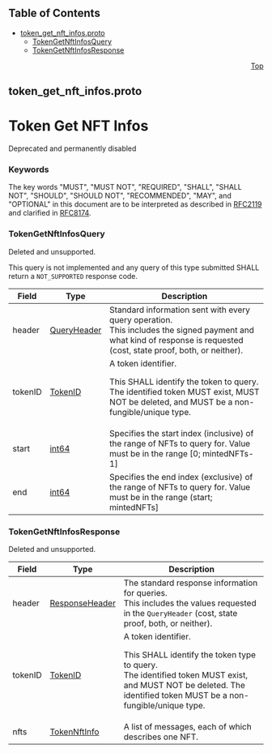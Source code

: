 ## Table of Contents

- [token_get_nft_infos.proto](#token_get_nft_infos-proto)
    - [TokenGetNftInfosQuery](#proto-TokenGetNftInfosQuery)
    - [TokenGetNftInfosResponse](#proto-TokenGetNftInfosResponse)
  



<a name="token_get_nft_infos-proto"></a>
<p align="right"><a href="#top">Top</a></p>

## token_get_nft_infos.proto
# Token Get NFT Infos
Deprecated and permanently disabled

### Keywords
The key words "MUST", "MUST NOT", "REQUIRED", "SHALL", "SHALL NOT",
"SHOULD", "SHOULD NOT", "RECOMMENDED", "MAY", and "OPTIONAL" in this
document are to be interpreted as described in
[RFC2119](https://www.ietf.org/rfc/rfc2119) and clarified in
[RFC8174](https://www.ietf.org/rfc/rfc8174).


<a name="proto-TokenGetNftInfosQuery"></a>

### TokenGetNftInfosQuery
Deleted and unsupported.

This query is not implemented and any query of this type submitted
SHALL return a `NOT_SUPPORTED` response code.


| Field | Type | Description |
| ----- | ---- | ----------- |
| header | [QueryHeader](#proto-QueryHeader) | Standard information sent with every query operation.<br/> This includes the signed payment and what kind of response is requested (cost, state proof, both, or neither). |
| tokenID | [TokenID](#proto-TokenID) | A token identifier. <p> This SHALL identify the token to query.<br/> The identified token MUST exist, MUST NOT be deleted, and MUST be a non-fungible/unique type. |
| start | [int64](#int64) | Specifies the start index (inclusive) of the range of NFTs to query for. Value must be in the range [0; mintedNFTs-1] |
| end | [int64](#int64) | Specifies the end index (exclusive) of the range of NFTs to query for. Value must be in the range (start; mintedNFTs] |






<a name="proto-TokenGetNftInfosResponse"></a>

### TokenGetNftInfosResponse
Deleted and unsupported.


| Field | Type | Description |
| ----- | ---- | ----------- |
| header | [ResponseHeader](#proto-ResponseHeader) | The standard response information for queries.<br/> This includes the values requested in the `QueryHeader` (cost, state proof, both, or neither). |
| tokenID | [TokenID](#proto-TokenID) | A token identifier. <p> This SHALL identify the token type to query.<br/> The identified token MUST exist, and MUST NOT be deleted. The identified token MUST be a non-fungible/unique type. |
| nfts | [TokenNftInfo](#proto-TokenNftInfo) | A list of messages, each of which describes one NFT. |





 <!-- end messages -->

 <!-- end enums -->

 <!-- end HasExtensions -->

 <!-- end services -->



